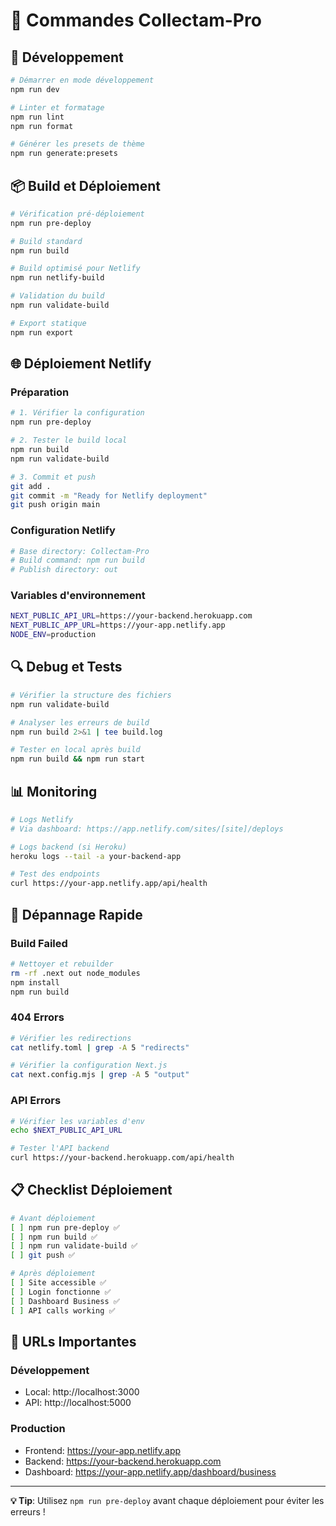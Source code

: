 # 🚀 Commandes Collectam-Pro

## 🔧 Développement

```bash
# Démarrer en mode développement
npm run dev

# Linter et formatage
npm run lint
npm run format

# Générer les presets de thème
npm run generate:presets
```

## 📦 Build et Déploiement

```bash
# Vérification pré-déploiement
npm run pre-deploy

# Build standard
npm run build

# Build optimisé pour Netlify
npm run netlify-build

# Validation du build
npm run validate-build

# Export statique
npm run export
```

## 🌐 Déploiement Netlify

### Préparation
```bash
# 1. Vérifier la configuration
npm run pre-deploy

# 2. Tester le build local
npm run build
npm run validate-build

# 3. Commit et push
git add .
git commit -m "Ready for Netlify deployment"
git push origin main
```

### Configuration Netlify
```bash
# Base directory: Collectam-Pro
# Build command: npm run build
# Publish directory: out
```

### Variables d'environnement
```bash
NEXT_PUBLIC_API_URL=https://your-backend.herokuapp.com
NEXT_PUBLIC_APP_URL=https://your-app.netlify.app
NODE_ENV=production
```

## 🔍 Debug et Tests

```bash
# Vérifier la structure des fichiers
npm run validate-build

# Analyser les erreurs de build
npm run build 2>&1 | tee build.log

# Tester en local après build
npm run build && npm run start
```

## 📊 Monitoring

```bash
# Logs Netlify
# Via dashboard: https://app.netlify.com/sites/[site]/deploys

# Logs backend (si Heroku)
heroku logs --tail -a your-backend-app

# Test des endpoints
curl https://your-app.netlify.app/api/health
```

## 🚨 Dépannage Rapide

### Build Failed
```bash
# Nettoyer et rebuilder
rm -rf .next out node_modules
npm install
npm run build
```

### 404 Errors
```bash
# Vérifier les redirections
cat netlify.toml | grep -A 5 "redirects"

# Vérifier la configuration Next.js
cat next.config.mjs | grep -A 5 "output"
```

### API Errors
```bash
# Vérifier les variables d'env
echo $NEXT_PUBLIC_API_URL

# Tester l'API backend
curl https://your-backend.herokuapp.com/api/health
```

## 📋 Checklist Déploiement

```bash
# Avant déploiement
[ ] npm run pre-deploy ✅
[ ] npm run build ✅
[ ] npm run validate-build ✅
[ ] git push ✅

# Après déploiement
[ ] Site accessible ✅
[ ] Login fonctionne ✅
[ ] Dashboard Business ✅
[ ] API calls working ✅
```

## 🔗 URLs Importantes

### Développement
- Local: http://localhost:3000
- API: http://localhost:5000

### Production
- Frontend: https://your-app.netlify.app
- Backend: https://your-backend.herokuapp.com
- Dashboard: https://your-app.netlify.app/dashboard/business

---

**💡 Tip**: Utilisez `npm run pre-deploy` avant chaque déploiement pour éviter les erreurs !
